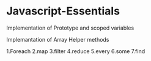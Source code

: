 # Javascript-Essentials

Implementation of Prototype and scoped variables

Implemantation of Array Helper methods

1.Foreach
2.map
3.filter
4.reduce
5.every
6.some
7.find
